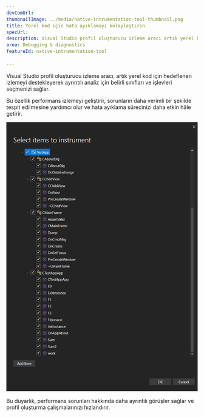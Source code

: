 ```yaml
---
devComUrl: 
thumbnailImage: ../media/native-intrumentation-tool-thumbnail.png
title: Yerel kod için hata ayıklamayı kolaylaştırın
specUrl: 
description: Visual Studio profil oluşturucu izleme aracı artık yerel kod için hedeflenen izlemeyi destekliyor.
area: Debugging & diagnostics
featureId: native-intrumentation-tool

---
```



Visual Studio profil oluşturucu izleme aracı, artık yerel kod için hedeflenen izlemeyi destekleyerek ayrıntılı analiz için belirli sınıfları ve işlevleri seçmenizi sağlar.

Bu özellik performans izlemeyi geliştirir, sorunların daha verimli bir şekilde tespit edilmesine yardımcı olur ve hata ayıklama sürecinizi daha etkin hâle getirir.

![Yerel İzleme Aracı](../media/native-intrumentation-tool.png)

Bu duyarlık, performans sorunları hakkında daha ayrıntılı görüşler sağlar ve profil oluşturma çalışmalarınızı hızlandırır.
